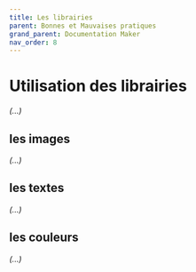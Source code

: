 ```yaml
---
title: Les librairies
parent: Bonnes et Mauvaises pratiques
grand_parent: Documentation Maker
nav_order: 8
---
```


# Utilisation des librairies

*(...)*

## les images

*(...)*

## les textes

*(...)*


## les couleurs

*(...)*
